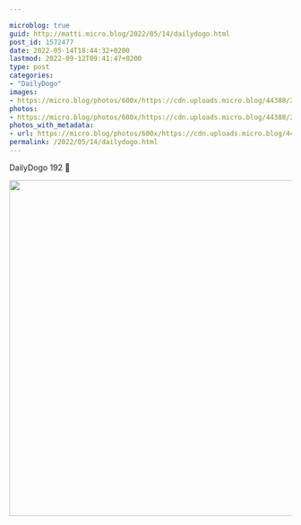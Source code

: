 ```yaml
---

microblog: true
guid: http://matti.micro.blog/2022/05/14/dailydogo.html
post_id: 1572477
date: 2022-05-14T18:44:32+0200
lastmod: 2022-09-12T09:41:47+0200
type: post
categories:
- "DailyDogo"
images:
- https://micro.blog/photos/600x/https://cdn.uploads.micro.blog/44388/2022/6f134b4021.jpg
photos:
- https://micro.blog/photos/600x/https://cdn.uploads.micro.blog/44388/2022/6f134b4021.jpg
photos_with_metadata:
- url: https://micro.blog/photos/600x/https://cdn.uploads.micro.blog/44388/2022/6f134b4021.jpg
permalink: /2022/05/14/dailydogo.html
---
```

DailyDogo 192 🐶

<img src="/media/uploads/2022/6f134b4021.jpg" width="600" height="600" alt="" />
